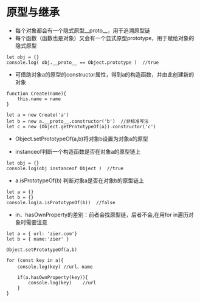 <!--
 * @Author: 自迩
 * @Date: 2022-03-07 19:49:19
 * @LastEditTime: 2022-03-07 23:04:06
 * @LastEditors: your name
 * @Description:
 * @FilePath: \面试\原型与继承.md
-->

# 原型与继承

- 每个对象都会有一个隐式原型__proto__，用于追溯原型链
- 每个函数（函数也是对象）又会有一个显式原型prototype，用于赋给对象的隐式原型
```
let obj = {}
console.log( obj.__proto__ == Object.prototype )  //true
```


- 可借助对象a的原型的constructor属性，得到a的构造函数，并由此创建新的对象

```
function Create(name){
    this.name = name
}

let a = new Create('a')
let b = new a.__proto__.constructor('b')  //非标准写法
let c = new (Object.getPrototypeOf(a)).constructor('c')

```

- Object.setPrototypeOf(a,b)将对象b设置为对象a的原型

- instanceof判断一个构造函数是否在对象a的原型链上
```
let obj = {}
console.log(obj instanceof Object )  //true
```

- a.isPrototypeOf(b) 判断对象a是否在对象b的原型链上
```
let a = {}
let b = {}
console.log(a.isPrototypeOf(b))  //false
```

- in、hasOwnProperty的差别：前者会找原型链，后者不会,在用for in遍历对象时需要注意
```
let a = { url: 'zier.com'}
let b = { name:'zier' }

Object.setPrototypeOf(a,b)

for (const key in a){
    console.log(key) //url、name

    if(a.hasOwnProperty(key)){
        console.log(key)    //url
    }
}

```